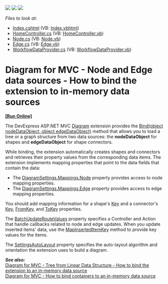 <!-- default badges list -->
![](https://img.shields.io/endpoint?url=https://codecentral.devexpress.com/api/v1/VersionRange/240053564/20.1.3%2B)
[![](https://img.shields.io/badge/Open_in_DevExpress_Support_Center-FF7200?style=flat-square&logo=DevExpress&logoColor=white)](https://supportcenter.devexpress.com/ticket/details/T861989)
[![](https://img.shields.io/badge/📖_How_to_use_DevExpress_Examples-e9f6fc?style=flat-square)](https://docs.devexpress.com/GeneralInformation/403183)
<!-- default badges end -->
<!-- default file list -->
*Files to look at*:

* [Index.cshtml](./CS/DiagramBindToList/Views/Home/Index.cshtml) (VB: [Index.vbhtml](./VB/DiagramBindToListVB/Views/Home/Index.vbhtml))
* [HomeController.cs](./CS/DiagramBindToList/Controllers/HomeController.cs) (VB: [HomeController.vb](./VB/DiagramBindToListVB/Controllers/HomeController.vb))
* [Node.cs](./CS/DiagramBindToList/Models/Node.cs) (VB: [Node.vb](./VB/DiagramBindToListVB/Models/Node.vb))
* [Edge.cs](./CS/DiagramBindToList/Models/Edge.cs) (VB: [Edge.vb](./VB/DiagramBindToListVB/Models/Edge.vb))
* [WorkflowDataProvider.cs](./CS/DiagramBindToList/Models/WorkflowDataProvider.cs) (VB: [WorkflowDataProvider.vb](./VB/DiagramBindToListVB/Models/WorkflowDataProvider.vb))
<!-- default file list end -->

# Diagram for MVC - Node and Edge data sources - How to bind the extension to in-memory data sources
<!-- run online -->
**[[Run Online]](https://codecentral.devexpress.com/240053564/)**
<!-- run online end -->

The DevExpress ASP.NET MVC  [Diagram](https://docs.devexpress.com/AspNet/DevExpress.Web.Mvc.DiagramExtension)  extension provides the  [Bind(object nodeDataObject, object edgeDataObject)](https://docs.devexpress.com/AspNet/DevExpress.Web.Mvc.DiagramExtension.Bind(System.Object-System.Object))  method that allows you to load a tree or a graph structure from two data sources: the  **nodeDataObject**  for shapes and  **edgeDataObject**  for shape connectors.

While binding, the extension automatically creates shapes and connectors and retrieves their property values from the corresponding data items. The extension implements mapping properties that point to the data fields that contain the data:

-   The  [DiagramSettings.Mappings.Node](https://docs.devexpress.com/AspNet/DevExpress.Web.ASPxDiagram.DiagramMappings.Node)  property provides access to node mapping properties.
-   The  [DiagramSettings.Mappings.Edge](https://docs.devexpress.com/AspNet/DevExpress.Web.ASPxDiagram.DiagramMappings.Edge)  property provides access to edge mapping properties.

You should add mapping information for a shape's  [Key](https://docs.devexpress.com/AspNet/DevExpress.Web.ASPxDiagram.DiagramMappingInfo.Key)  and a connector's  [Key](https://docs.devexpress.com/AspNet/DevExpress.Web.ASPxDiagram.DiagramMappingInfo.Key),  [FromKey](https://docs.devexpress.com/AspNet/DevExpress.Web.ASPxDiagram.DiagramEdgeMappingInfo.FromKey), and  [ToKey](https://docs.devexpress.com/AspNet/DevExpress.Web.ASPxDiagram.DiagramEdgeMappingInfo.ToKey)  properties.

The  [BatchUpdateRouteValues](https://docs.devexpress.com/AspNet/DevExpress.Web.Mvc.DiagramSettings.BatchUpdateRouteValues)  property specifies a Controller and Action that handle callbacks related to node and edge updates. When you update inserted items' data, use the  [MapInsertedItemKey](https://docs.devexpress.com/AspNet/DevExpress.Web.Mvc.MVCxDiagramItemUpdateValues-2.MapInsertedItemKey(-0--1))  method to provide key values for the items.

The  [SettingsAutoLayout](https://docs.devexpress.com/AspNet/DevExpress.Web.Mvc.DiagramSettings.SettingsAutoLayout)  property specifies the auto-layout algorithm and orientation the extension uses to build a diagram.  

***See also:***  
[Diagram for MVC - Tree from Linear Data Structure - How to bind the extension to an in-memory data source](https://github.com/DevExpress-Examples/diagram-for-mvc-tree-from-linear-data-structure-how-to-bind-to-an-in-memory-data-source)  
[Diagram for MVC - How to bind containers to an in-memory data source](https://github.com/DevExpress-Examples/diagram-for-mvc-how-to-bind-containers-to-an-in-memory-data-source)
